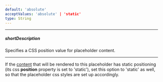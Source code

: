 ```yaml
---
default: 'absolute'
acceptValues: 'absolute' | 'static'
type: String
---
```

---
##### shortDescription
Specifies a CSS position value for placeholder content.

---
If the [content](/api-reference/40%20SPA%20Framework/Markup%20Components/dxContent '/Documentation/ApiReference/SPA_Framework/Markup_Components/dxContent/') that will be rendered to this placeholder has static positioning (its css **position** property is set to 'static'), set this option to 'static' as well, so that the placeholder css styles are set up accordingly.